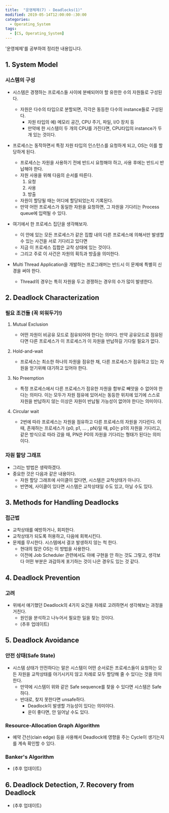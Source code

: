 ```yaml
---
title:  "운영체제(7) - Deadlocks(1)"
modified: 2019-05-14T12:00:00-:30:00
categories:
  - Operating_System
tags:
  - [CS, Operating_System]
---
```


'운영체제'를 공부하여 정리한 내용입니다.

## 1. System Model

### 시스템의 구성

-   시스템은 경쟁하는 프로세스들 사이에 분배되어야 할 유한한 수의 자원들로 구성된다.

    -   자원은 다수의 타입으로 분할되면, 각각은 동등한 다수의 instance들로 구성된다.
        -   자원 타입의 예) 메모리 공간, CPU 주기, 파일, I/O 장치 등
        -   만약에 한 시스템이 두 개의 CPU를 가진다면, CPU타입의 instance가 두 개 있는 것이다.

-   프로세스는 동작하면서 특정 자원 타입의 인스턴스를 요청하게 되고, OS는 이를 할당하게 된다.

    -   프로세스는 자원을 사용하기 전에 반드시 요청해야 하고, 사용 후에는 반드시 반납해야 한다.
    -   자원 사용을 위해 다음의 순서를 따른다.
        1.  요청
        2.  사용   
        3.  방출
    -   자원이 할당될 때는 어디에 할당되었는지 기록된다.
    -   만약 어떤 프로세스가 동일한 자원을 요청하면, 그 자원을 기다리는 Process queue에 입력될 수 있다.

-   여기에서 한 프로세스 집단을 생각해보자.

    -   이 안에 있는 모든 프로세스가 같은 집합 내의 다른 프로세스에 의해서만 발생할 수 있는 사건을 서로 기다리고 있다면
    -   지금 이 프로세스 집합은 교착 상태에 있는 것이다.
    -   그리고 주로 이 사건은 자원의 획득과 방출을 의미한다.

-   Multi Thread Application을 개발하는 프로그래머는 반드시 이 문제에 특별히 신경을 써야 한다.
    -   Thread의 경우는 특히 자원을 두고 경쟁하는 경우의 수가 많이 발생한다.

## 2. Deadlock Characterization

### 필요 조건들 (꼭 외워두기!)

1.  Mutual Exclusion

    -   어떤 자원이 비공유 모드로 점유되어야 한다는 의미다. 만약 공유모드로 점유된다면 다른 프로세스가 이 프로세스가 이 자원을 반납하길 기다릴 필요가 없다.

2.  Hold-and-wait
    -   프로세스는 최소한 하나의 자원을 점유한 채, 다른 프로세스가 점유하고 있는 자원을 얻기위해 대기하고 있어야 한다.
3.  No Preemption
    -   특정 프로세스에서 다른 프로세스가 점유한 자원을 함부로 빼앗을 수 없어야 한다는 의미다. 이는 모두가 자원 점유에 있어서는 동등한 위치에 있기에 스스로 자원을 반납하지 않는 이상은 자원이 반납될 가능성이 없어야 한다는 의미이다.
4.  Circular wait
    -   2번에 따라 프로세스는 자원을 점유하고 다른 프로세스의 자원을 기다린다. 이 때, 존재하는 프로세스가 {p0, p1, ... , pN}일 때, p0는 p1의 자원을 기다리고, 같은 방식으로 따라 갔을 때, PN은 P0의 자원을 기다리는 형태가 된다는 의미이다.

### 자원 할당 그래프

-   그리는 방법은 생략하겠다.
-   중요한 것은 다음과 같은 내용이다.
    -   자원 할당 그래프에 사이클이 없다면, 시스템은 교착상태가 아니다.
    -   반면에, 사이클이 있다면 시스템은 교착상태일 수도 있고, 아닐 수도 있다.

## 3. Methods for Handling Deadlocks

### 접근법

-   교착상태를 예방하거나, 회피한다.
-   교착상태가 되도록 허용하고, 다음에 회복시킨다.
-   문제를 무시한다. 시스템에서 결코 발생하지 않는 척 한다.
    -   현대의 많은 OS는 이 방법을 사용한다.
    -   이전에 Job Scheduler 관련에서도 아예 구현을 안 하는 것도 그렇고, 생각보다 어떤 부분은 과감하게 포기하는 것이 나은 경우도 있는 것 같다.

## 4. Deadlock Prevention

### 고려

-   위에서 얘기했던 Deadlock의 4가지 요건을 차례로 고려하면서 생각해보는 과정을 거친다.
    -   원인을 분석하고 나누어서 필요한 일을 찾는 것이다.
    -   (추후 업데이트)

## 5. Deadlock Avoidance

### 안전 상태(Safe State)

-   시스템 상태가 안전하다는 말은 시스템이 어떤 순서로든 프로세스들이 요청하는 모든 자원을 교착상태를 야기시키지 않고 차례로 모두 할당해 줄 수 있다는 것을 의미한다.
    -   만약에 시스템이 위와 같은 Safe sequence를 찾을 수 있다면 시스템은 Safe하다.
    -   반대로, 찾지 못한다면 unsafe하다.
        -   Deadlock이 발생할 가능성이 있다는 의미이다.
        -   운이 좋다면, 안 일어날 수도 있다.

### Resource-Allocation Graph Algorithm

-   예약 간선(clain edge) 등을 사용해서 Deadlock에 영향을 주는 Cycle이 생기는지를 계속 확인할 수 있다.

### Banker's Algorithm

-   (추후 업데이트)

## 6. Deadlock Detection, 7. Recovery from Deadlock

-   (추후 업데이트)
